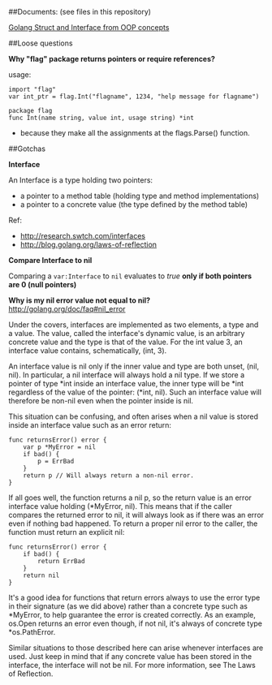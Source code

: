 ##Documents: (see files in this repository)

[Golang Struct and Interface from OOP concepts](OOP.md)

##Loose questions

**Why "flag" package returns pointers or require references?**

usage:

    import "flag"
    var int_ptr = flag.Int("flagname", 1234, "help message for flagname")

    package flag  
    func Int(name string, value int, usage string) *int
   
- because they make all the assignments at the flags.Parse() function.

##Gotchas

**Interface**

An Interface is a type holding two pointers: 
* a pointer to a method table (holding type and method implementations)
* a pointer to a concrete value (the type defined by the method table)

Ref:
- http://research.swtch.com/interfaces
- http://blog.golang.org/laws-of-reflection

**Compare Interface to nil**

Comparing a `var:Interface` to `nil` evaluates to *true* **only if both pointers are 0 (null pointers)**

**Why is my nil error value not equal to nil?**
http://golang.org/doc/faq#nil_error

Under the covers, interfaces are implemented as two elements, a type and a value. The value, called the interface's dynamic value, is an arbitrary concrete value and the type is that of the value. For the int value 3, an interface value contains, schematically, (int, 3).

An interface value is nil only if the inner value and type are both unset, (nil, nil). In particular, a nil interface will always hold a nil type. If we store a pointer of type *int inside an interface value, the inner type will be *int regardless of the value of the pointer: (*int, nil). Such an interface value will therefore be non-nil even when the pointer inside is nil.

This situation can be confusing, and often arises when a nil value is stored inside an interface value such as an error return:

    func returnsError() error {
    	var p *MyError = nil
    	if bad() {
    		p = ErrBad
    	}
    	return p // Will always return a non-nil error.
    }
    
If all goes well, the function returns a nil p, so the return value is an error interface value holding (*MyError, nil). This means that if the caller compares the returned error to nil, it will always look as if there was an error even if nothing bad happened. To return a proper nil error to the caller, the function must return an explicit nil:

    func returnsError() error {
    	if bad() {
    		return ErrBad
    	}
    	return nil
    }
    
It's a good idea for functions that return errors always to use the error type in their signature (as we did above) rather than a concrete type such as *MyError, to help guarantee the error is created correctly. As an example, os.Open returns an error even though, if not nil, it's always of concrete type *os.PathError.

Similar situations to those described here can arise whenever interfaces are used. Just keep in mind that if any concrete value has been stored in the interface, the interface will not be nil. For more information, see The Laws of Reflection.
